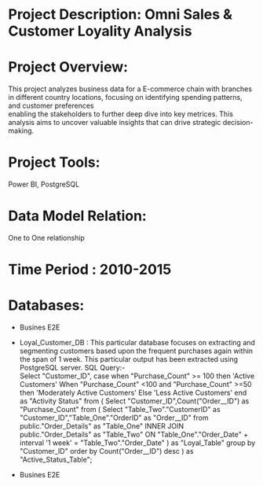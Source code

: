 # Project Description: Omni Sales & Customer Loyality Analysis

# Project Overview:
  This project analyzes business data for a E-commerce chain with branches in different country locations, focusing on identifying spending patterns, and customer preferences   
  enabling the stakeholders to further deep dive into key metrices. This analysis aims to uncover valuable insights that can drive strategic decision-making. 

# Project Tools:
Power BI, PostgreSQL

# Data Model Relation:
One to One relationship

# Time Period : 2010-2015

# Databases: 
  -  Busines E2E
  -  Loyal_Customer_DB : This particular database focuses on extracting and segmenting customers based upon the frequent purchases again within the span of 1 week. This
                         particular output has been extracted using PostgreSQL server.
                         SQL Query:-  
                          Select "Customer_ID",
                          case
                          when "Purchase_Count" >= 100 then 'Active Customers'
                          When "Purchase_Count" <100 and "Purchase_Count" >=50 then 'Moderately Active Customers'
                          Else 'Less Active Customers' end as "Activity Status"
                          from 
	                            (
	                               Select "Customer_ID",Count("Order__ID") as "Purchase_Count"
	                               from 
		                                  (	 Select "Table_Two"."CustomerID" as "Customer_ID","Table_One"."OrderID" as "Order__ID"
			                                   from 
			                                   public."Order_Details" as "Table_One" 
		                                  INNER JOIN 
			                                   public."Order_Details" as "Table_Two"
		                                  ON "Table_One"."Order_Date" + interval '1 week' = "Table_Two"."Order_Date"
		                                  ) as "Loyal_Table" group by "Customer_ID" order by Count("Order__ID") desc
	                              ) as "Active_Status_Table";



  -  Busines E2E

# 
